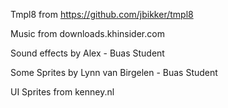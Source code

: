 Tmpl8 from https://github.com/jbikker/tmpl8

Music from downloads.khinsider.com

Sound effects by Alex  - Buas Student

Some Sprites by Lynn van Birgelen - Buas Student

UI Sprites from kenney.nl
